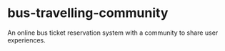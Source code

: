 # bus-travelling-community
An online bus ticket reservation system with a community to share user experiences. 

